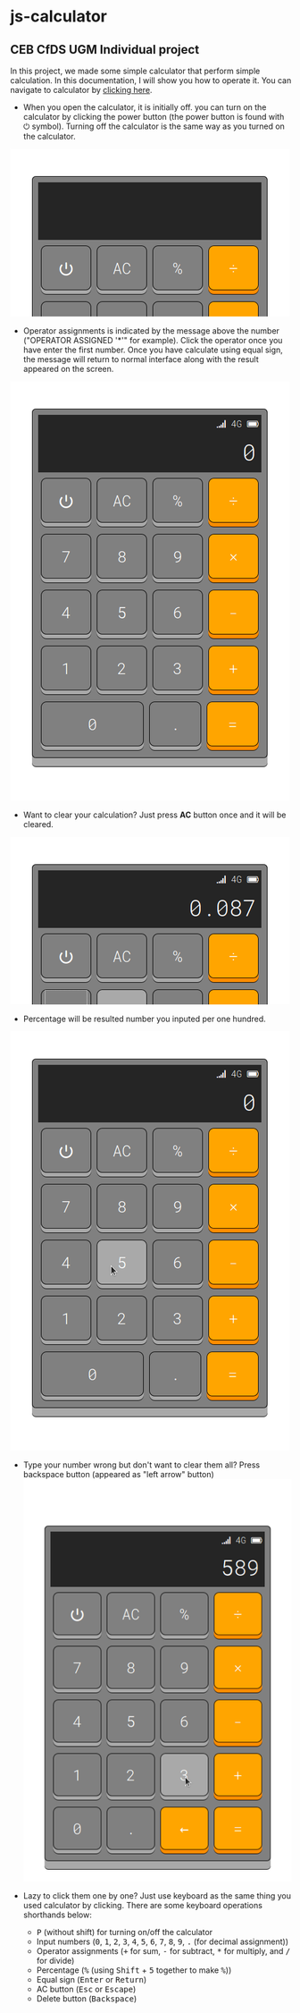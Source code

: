 # js-calculator
## CEB CfDS UGM Individual project

In this project, we made some simple calculator that perform simple calculation. In this documentation, I will show you how to operate it. You can navigate to calculator by [clicking here](https://daimessdn.github.io/js-calculator).

- When you open the calculator, it is initially off. you can turn on the calculator by clicking the power button (the power button is found with &#x23fb; symbol). Turning off the calculator is the same way as you turned on the calculator.

![turning on/off the calculator](src/out1.gif)

- Operator assignments is indicated by the message above the number ("OPERATOR ASSIGNED '\*'" for example). Click the operator once you have enter the first number. Once you have calculate using equal sign, the message will return to normal interface along with the result appeared on the screen.

![operator assignments](src/out2.gif)

- Want to clear your calculation? Just press **AC** button once and it will be cleared.

![all clear](src/out3.gif)

- Percentage will be resulted number you inputed per one hundred.

![percentage](src/out4.gif)

- Type your number wrong but don't want to clear them all? Press backspace button (appeared as "left arrow" button)
![delete](src/out5.gif)


- Lazy to click them one by one? Just use keyboard as the same thing you used calculator by clicking. There are some keyboard operations shorthands below:
	- <kbd>P</kbd> (without shift) for turning on/off the calculator
	- Input numbers (<kbd>0</kbd>, <kbd>1</kbd>, <kbd>2</kbd>, <kbd>3</kbd>, <kbd>4</kbd>, <kbd>5</kbd>, <kbd>6</kbd>, <kbd>7</kbd>, <kbd>8</kbd>, <kbd>9</kbd>, <kbd>.</kbd> (for decimal assignment))
	- Operator assignments (<kbd>+</kbd> for sum, <kbd>-</kbd> for subtract, <kbd>\*</kbd> for multiply, and <kbd>/</kbd> for divide)
	- Percentage (<kbd>%</kbd> (using <kbd>Shift</kbd> + <kbd>5</kbd> together to make <kbd>%</kbd>))
	- Equal sign (<kbd>Enter</kbd> or <kbd>Return</kbd>)
	- AC button (<kbd>Esc</kbd> or <kbd>Escape</kbd>)
	- Delete button (<kbd>Backspace</kbd>)